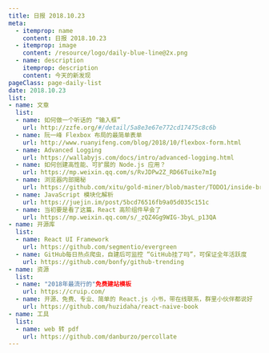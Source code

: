 ```yaml
---
title: 日报 2018.10.23
meta:
  - itemprop: name
    content: 日报 2018.10.23
  - itemprop: image
    content: /resource/logo/daily-blue-line@2x.png
  - name: description
    itemprop: description
    content: 今天的新发现
pageClass: page-daily-list
date: 2018.10.23
list:
- name: 文章
  list:
  - name: 如何做一个听话的 “输入框”
    url: http://zzfe.org/#/detail/5a8e3e67e772cd17475c8c6b
  - name: 阮一峰 Flexbox 布局的最简单表单
    url: http://www.ruanyifeng.com/blog/2018/10/flexbox-form.html
  - name: Advanced Logging
    url: https://wallabyjs.com/docs/intro/advanced-logging.html
  - name: 如何创建高性能、可扩展的 Node.js 应用？
    url: https://mp.weixin.qq.com/s/RvJDPw2Z_RD66Tuike7mIg
  - name: 浏览器内部揭秘
    url: https://github.com/xitu/gold-miner/blob/master/TODO1/inside-browser-part4.md
  - name: JavaScript 模块化解析
    url: https://juejin.im/post/5bcd76516fb9a05d035c151c
  - name: 当初要是看了这篇，React 高阶组件早会了
    url: https://mp.weixin.qq.com/s/_zQZ4Gg9WIG-3byL_p13QA
- name: 开源库
  list:
  - name: React UI Framework
    url: https://github.com/segmentio/evergreen
  - name: GitHub每日热点爬虫，自建后可监控 “GitHub挂了吗”，可保证全年活跃度
    url: https://github.com/bonfy/github-trending
- name: 资源
  list: 
  - name: "2018年最流行的"免费建站模板
    url: https://cruip.com/
  - name: 开源、免费、专业、简单的 React.js 小书，带在线联系，群里小伙伴都说好
    url: https://github.com/huzidaha/react-naive-book
- name: 工具
  list:
  - name: web 转 pdf
    url: https://github.com/danburzo/percollate
---
```


<daily-list v-bind="$page.frontmatter"/>

